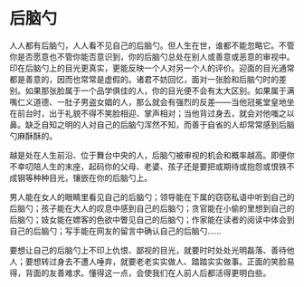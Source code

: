 # 后脑勺
人人都有后脑勺，人人看不见自己的后脑勺。但人生在世，谁都不能忽略它。不管你是否愿意也不管你能否意识到，你的后脑勺总处在别人或善意或恶意的审视中。印在后脑勺上的目光更真实，更能反映一个人对另一个人的评价。迎面的目光通常都是善意的，因而也常常是虚假的。诸君不妨回忆，面对一张脸和后脑勺时的差别。如果那张脸属于一个品学俱佳的人，你的目光便不会有太大区别。如果属于满嘴仁义道德、一肚子男盗女娼的人，那么就会有强烈的反差——当他冠冕堂皇地坐在前台时，出于礼貌不得不笑脸相迎、掌声相对；当他背过身去，就会对他嗤之以鼻。缺乏自知之明的人对自己的后脑勺浑然不知，而善于自省的人却常常感到后脑勺麻酥酥的。 

  越是处在人生前沿、位于舞台中央的人，后脑勺被审视的机会和概率越高。即便你不幸叨陪人生的末座，起码你的父母、老婆、孩子还是要把或期待或抱怨或恨铁不成钢等种种目光，镶嵌在你的后脑勺上。 


男人能在女人的眼睛里看见自己的后脑勺；领导能在下属的窃窃私语中听到自己的后脑勺；孩子能在大人的叹息中感到自己的后脑勺；贪官能在小偷的里想到自己的后脑勺；妓女能在嫖客的色欲中瞥见自己的后脑勺；作家能在读者的阅读中体会到自己的后脑勺；写手能在网友的留言中确认自己的后脑勺...... 


要想让自己的后脑勺上不印上仇恨、鄙视的目光，就要时时处处光明磊落、善待他人；要想转过身去不遭人唾弃，就要老老实实做人、踏踏实实做事。正面的笑脸易得，背面的友善难求。懂得这一点，会使我们在人前人后都活得更明白些。
  